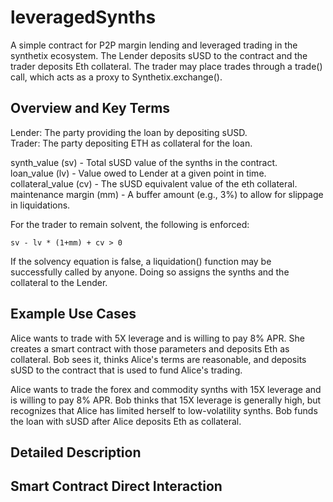 # leveragedSynths
A simple contract for P2P margin lending and leveraged trading in the synthetix ecosystem.
The Lender deposits sUSD to the contract and the trader deposits Eth collateral. The trader
may place trades through a trade() call, which acts as a proxy to Synthetix.exchange().

## Overview and Key Terms
Lender: The party providing the loan by depositing sUSD. <br>
Trader: The party depositing ETH as collateral for the loan.

synth_value (sv) - Total sUSD value of the synths in the contract. <br>
loan_value (lv)  - Value owed to Lender at a given point in time. <br>
collateral_value (cv) - The sUSD equivalent value of the eth collateral. <br>
maintenance margin (mm) - A buffer amount (e.g., 3%) to allow for slippage in liquidations. <br>

For the trader to remain solvent, the following is enforced:
```
sv - lv * (1+mm) + cv > 0
```

If the solvency equation is false, a liquidation() function may be successfully called by anyone. Doing so 
assigns the synths and the collateral to the Lender.

## Example Use Cases
Alice wants to trade with 5X leverage and is willing to pay 8% APR. She creates a smart contract with those parameters and deposits Eth as collateral. Bob sees it, thinks Alice's terms are reasonable, and deposits sUSD to the contract that is used to fund Alice's trading.
			
Alice wants to trade the forex and commodity synths with 15X leverage and is willing to pay 8% APR. Bob thinks that 15X leverage is generally high, but recognizes that Alice has limited herself to low-volatility synths. Bob funds the loan with sUSD after Alice deposits Eth as collateral. 

## Detailed Description
<TODO>
	
## Smart Contract Direct Interaction
<TODO>
	



